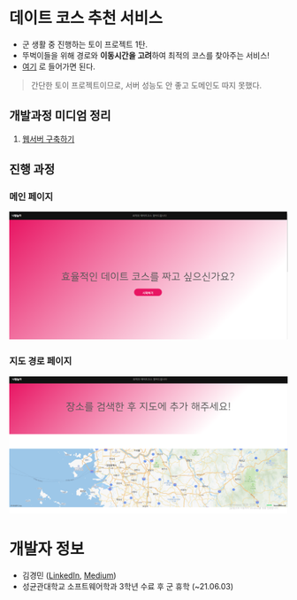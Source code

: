 #  데이트 코스 추천 서비스

- 군 생활 중 진행하는 토이 프로젝트 1탄.   
- 뚜벅이들을 위해 경로와 **이동시간을 고려**하여 최적의 코스를 찾아주는 서비스!  
- [여기](http://15.164.88.155/) 로 들어가면 된다.   

> 간단한 토이 프로젝트이므로, 서버 성능도 안 좋고 도메인도 따지 못했다.  


## 개발과정 미디엄 정리

1. [웹서버 구축하기](https://medium.com/myinterest/20%EB%85%84-%EC%B6%94%EC%84%9D%EC%9D%84-%EB%A7%9E%EC%9D%B4%ED%95%98%EB%8A%94-%ED%86%A0%EC%9D%B4-%ED%94%84%EB%A1%9C%EC%A0%9D%ED%8A%B8-1-%EC%9B%B9-%EC%84%9C%EB%B2%84-%EA%B5%AC%EC%B6%95%ED%95%98%EA%B8%B0-416c2960318f?source=friends_link&sk=1b051d7dad858e48c10e493c110d31f9)
## 진행 과정 

### 메인 페이지
![main page](readmeImages/main_page.png)

### 지도 경로 페이지
![2nd page](readmeImages/2nd_page.png)



# 개발자 정보
- 김경민 ([LinkedIn](https://www.linkedin.com/in/kyungmin-kim/),  [Medium](https://medium.com/@lufovic77))
- 성균관대학교 소프트웨어학과 3학년 수료 후 군 휴학 (~21.06.03)
